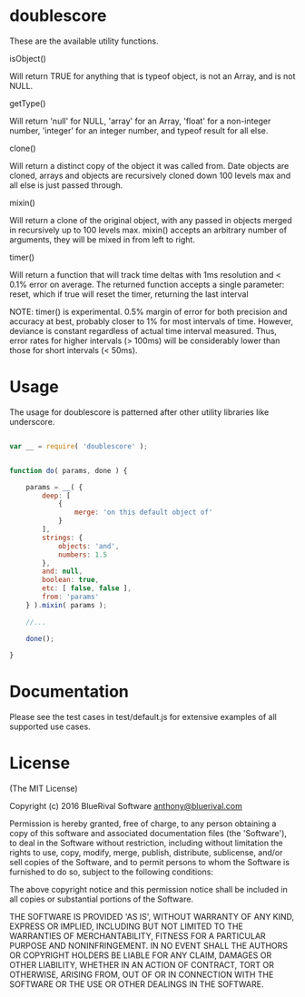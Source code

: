 doublescore
====================

These are the available utility functions.

isObject() 

Will return TRUE for anything that is typeof object, is not an Array, and is not NULL.


getType() 

Will return 'null' for NULL, 'array' for an Array, 'float' for a non-integer number, 'integer' for an integer number, and typeof result for all else.


clone() 

Will return a distinct copy of the object it was called from. Date objects are cloned, arrays and objects are recursively cloned down 100 levels max and all else is just passed through.


mixin() 

Will return a clone of the original object, with any passed in objects merged in recursively up to 100 levels max. mixin() accepts an arbitrary number of arguments, they will be mixed in from left to right.


timer() 

Will return a function that will track time deltas with 1ms resolution and < 0.1% error on average. The returned function accepts a single parameter: reset, which if true will reset the timer, returning the last interval

NOTE: timer() is experimental. 0.5% margin of error for both precision and accuracy at best, probably closer to 1% for most intervals of time. However, deviance is constant regardless of actual time interval measured. Thus, error rates for higher intervals (> 100ms) will be considerably lower than those for short intervals (< 50ms).
 

Usage
====================

The usage for doublescore is patterned after other utility libraries like underscore.



```javascript

var __ = require( 'doublescore' );


function do( params, done ) {

	params = __( {
		deep: [
			{
				merge: 'on this default object of'
			}
		],
		strings: {
			objects: 'and',
			numbers: 1.5
		},
		and: null,
		boolean: true,
		etc: [ false, false ],
		from: 'params'
	} ).mixin( params );
	
	//... 
	
	done();

}


```


Documentation
====================

Please see the test cases in test/default.js for extensive examples of all supported use cases.


License
====================

(The MIT License)

Copyright (c) 2016 BlueRival Software <anthony@bluerival.com>

Permission is hereby granted, free of charge, to any person obtaining a copy of this software and associated documentation
files (the 'Software'), to deal in the Software without restriction, including without limitation the rights to use, copy,
modify, merge, publish, distribute, sublicense, and/or sell copies of the Software, and to permit persons to whom the Software
is furnished to do so, subject to the following conditions:

The above copyright notice and this permission notice shall be included in all copies or substantial portions of the Software.

THE SOFTWARE IS PROVIDED 'AS IS', WITHOUT WARRANTY OF ANY KIND, EXPRESS OR IMPLIED, INCLUDING BUT NOT LIMITED TO THE WARRANTIES
OF MERCHANTABILITY, FITNESS FOR A PARTICULAR PURPOSE AND NONINFRINGEMENT. IN NO EVENT SHALL THE AUTHORS OR COPYRIGHT HOLDERS
BE LIABLE FOR ANY CLAIM, DAMAGES OR OTHER LIABILITY, WHETHER IN AN ACTION OF CONTRACT, TORT OR OTHERWISE, ARISING FROM,
OUT OF OR IN CONNECTION WITH THE SOFTWARE OR THE USE OR OTHER DEALINGS IN THE SOFTWARE.
